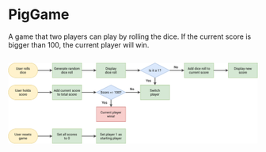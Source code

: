 # PigGame
A game that two players can play by rolling the dice. If the current score is bigger than 100, the current player will win.
<pre>
</pre>
<img src="pig-game-flowchart.png">
